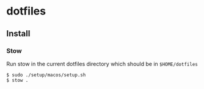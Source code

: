 # dotfiles

## Install

### Stow

Run stow in the current dotfiles directory which should be in `$HOME/dotfiles`

```
$ sudo ./setup/macos/setup.sh
$ stow .
```
